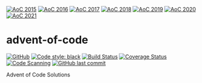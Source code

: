 [![AoC 2015](https://img.shields.io/badge/2015-★_36-c5d208)](https://adventofcode.com/2015)
[![AoC 2016](https://img.shields.io/badge/2016-★_2-e66241)](https://adventofcode.com/2016)
[![AoC 2017](https://img.shields.io/badge/2017-★_0-9f9f9f)](https://adventofcode.com/2017)
[![AoC 2018](https://img.shields.io/badge/2018-★_1-e35f42)](https://adventofcode.com/2018)
[![AoC 2019](https://img.shields.io/badge/2019-★_6-f26e3c)](https://adventofcode.com/2019)
[![AoC 2020](https://img.shields.io/badge/2020-★_0-9f9f9f)](https://adventofcode.com/2020)
[![AoC 2021](https://img.shields.io/badge/2021-★_50-44cc11)](https://adventofcode.com/2021)
# advent-of-code

[![GitHub](https://img.shields.io/github/license/NimVek/advent-of-code)](https://github.com/NimVek/advent-of-code/blob/main/LICENSE)
[![Code style: black](https://img.shields.io/badge/code%20style-black-black)](https://github.com/psf/black)
[![Build Status](https://img.shields.io/github/workflow/status/NimVek/advent-of-code/Continuous%20Integration)](https://github.com/NimVek/advent-of-code/actions/workflows/ci.yml)
[![Coverage Status](https://img.shields.io/codecov/c/github/NimVek/advent-of-code)](https://codecov.io/gh/NimVek/advent-of-code/)
[![Code Scanning](https://img.shields.io/github/workflow/status/NimVek/advent-of-code/Code%20Scanning?label=code%20scanning)](https://github.com/NimVek/advent-of-code/security/code-scanning/)
[![GitHub last commit](https://img.shields.io/github/last-commit/NimVek/advent-of-code)](https://github.com/NimVek/advent-of-code/commits/main)

Advent of Code Solutions
